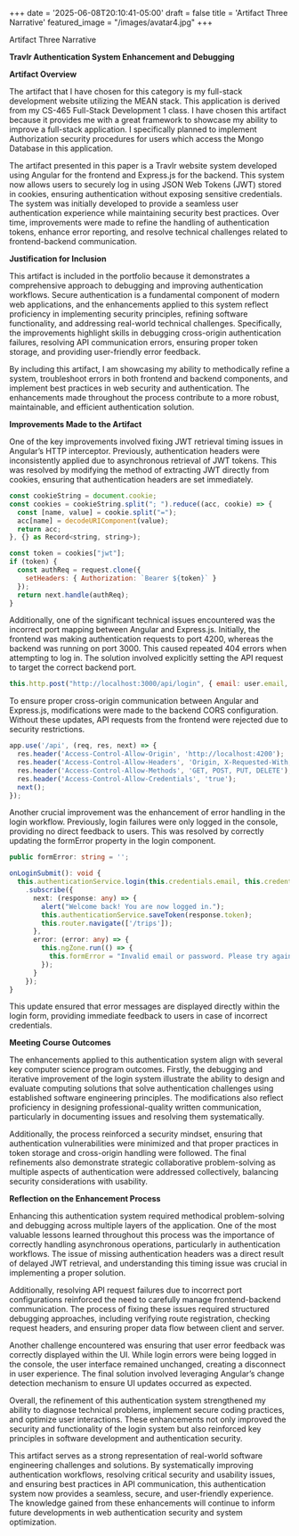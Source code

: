+++
date = '2025-06-08T20:10:41-05:00'
draft = false
title = 'Artifact Three Narrative'
featured_image = "/images/avatar4.jpg"
+++

Artifact Three Narrative

**Travlr Authentication System Enhancement and Debugging**

**Artifact Overview**

The artifact that I have chosen for this category is my full-stack development website utilizing the MEAN stack. This application is derived from my CS-465 Full-Stack Development 1 class. I have chosen this artifact because it provides me with a great framework to showcase my ability to improve a full-stack application. I specifically planned to implement Authorization security procedures for users which access the Mongo Database in this application.

The artifact presented in this paper is a Travlr website system developed using Angular for the frontend and Express.js for the backend. This system now allows users to securely log in using JSON Web Tokens (JWT) stored in cookies, ensuring authentication without exposing sensitive credentials. The system was initially developed to provide a seamless user authentication experience while maintaining security best practices. Over time, improvements were made to refine the handling of authentication tokens, enhance error reporting, and resolve technical challenges related to frontend-backend communication.

**Justification for Inclusion**

This artifact is included in the portfolio because it demonstrates a comprehensive approach to debugging and improving authentication workflows. Secure authentication is a fundamental component of modern web applications, and the enhancements applied to this system reflect proficiency in implementing security principles, refining software functionality, and addressing real-world technical challenges. Specifically, the improvements highlight skills in debugging cross-origin authentication failures, resolving API communication errors, ensuring proper token storage, and providing user-friendly error feedback.

By including this artifact, I am showcasing my ability to methodically refine a system, troubleshoot errors in both frontend and backend components, and implement best practices in web security and authentication. The enhancements made throughout the process contribute to a more robust, maintainable, and efficient authentication solution.

**Improvements Made to the Artifact**

One of the key improvements involved fixing JWT retrieval timing issues in Angular’s HTTP interceptor. Previously, authentication headers were inconsistently applied due to asynchronous retrieval of JWT tokens. This was resolved by modifying the method of extracting JWT directly from cookies, ensuring that authentication headers are set immediately.

```js
const cookieString = document.cookie;
const cookies = cookieString.split("; ").reduce((acc, cookie) => {
  const [name, value] = cookie.split("=");
  acc[name] = decodeURIComponent(value);
  return acc;
}, {} as Record<string, string>);

const token = cookies["jwt"];
if (token) {
  const authReq = request.clone({
    setHeaders: { Authorization: `Bearer ${token}` }
  });
  return next.handle(authReq);
}
```

Additionally, one of the significant technical issues encountered was the incorrect port mapping between Angular and Express.js. Initially, the frontend was making authentication requests to port 4200, whereas the backend was running on port 3000. This caused repeated 404 errors when attempting to log in. The solution involved explicitly setting the API request to target the correct backend port.

```js
this.http.post("http://localhost:3000/api/login", { email: user.email, password: passwd }, { withCredentials: true });
```

To ensure proper cross-origin communication between Angular and Express.js, modifications were made to the backend CORS configuration. Without these updates, API requests from the frontend were rejected due to security restrictions.

```js
app.use('/api', (req, res, next) => {
  res.header('Access-Control-Allow-Origin', 'http://localhost:4200');
  res.header('Access-Control-Allow-Headers', 'Origin, X-Requested-With, Content-Type, Accept, Authorization');
  res.header('Access-Control-Allow-Methods', 'GET, POST, PUT, DELETE');
  res.header('Access-Control-Allow-Credentials', 'true');
  next();
});
```

Another crucial improvement was the enhancement of error handling in the login workflow. Previously, login failures were only logged in the console, providing no direct feedback to users. This was resolved by correctly updating the formError property in the login component.

```typescript
public formError: string = '';

onLoginSubmit(): void {
  this.authenticationService.login(this.credentials.email, this.credentials.password)
    .subscribe({
      next: (response: any) => {
        alert("Welcome back! You are now logged in.");
        this.authenticationService.saveToken(response.token);
        this.router.navigate(['/trips']);
      },
      error: (error: any) => {
        this.ngZone.run(() => {
          this.formError = "Invalid email or password. Please try again.";
        });
      }
    });
}
```

This update ensured that error messages are displayed directly within the login form, providing immediate feedback to users in case of incorrect credentials.

**Meeting Course Outcomes**

The enhancements applied to this authentication system align with several key computer science program outcomes. Firstly, the debugging and iterative improvement of the login system illustrate the ability to design and evaluate computing solutions that solve authentication challenges using established software engineering principles. The modifications also reflect proficiency in designing professional-quality written communication, particularly in documenting issues and resolving them systematically.

Additionally, the process reinforced a security mindset, ensuring that authentication vulnerabilities were minimized and that proper practices in token storage and cross-origin handling were followed. The final refinements also demonstrate strategic collaborative problem-solving as multiple aspects of authentication were addressed collectively, balancing security considerations with usability.

**Reflection on the Enhancement Process**

Enhancing this authentication system required methodical problem-solving and debugging across multiple layers of the application. One of the most valuable lessons learned throughout this process was the importance of correctly handling asynchronous operations, particularly in authentication workflows. The issue of missing authentication headers was a direct result of delayed JWT retrieval, and understanding this timing issue was crucial in implementing a proper solution.

Additionally, resolving API request failures due to incorrect port configurations reinforced the need to carefully manage frontend-backend communication. The process of fixing these issues required structured debugging approaches, including verifying route registration, checking request headers, and ensuring proper data flow between client and server.

Another challenge encountered was ensuring that user error feedback was correctly displayed within the UI. While login errors were being logged in the console, the user interface remained unchanged, creating a disconnect in user experience. The final solution involved leveraging Angular’s change detection mechanism to ensure UI updates occurred as expected.

Overall, the refinement of this authentication system strengthened my ability to diagnose technical problems, implement secure coding practices, and optimize user interactions. These enhancements not only improved the security and functionality of the login system but also reinforced key principles in software development and authentication security.

This artifact serves as a strong representation of real-world software engineering challenges and solutions. By systematically improving authentication workflows, resolving critical security and usability issues, and ensuring best practices in API communication, this authentication system now provides a seamless, secure, and user-friendly experience. The knowledge gained from these enhancements will continue to inform future developments in web authentication security and system optimization.